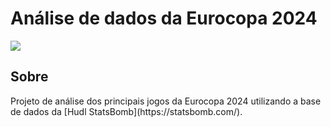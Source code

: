 <h1>Análise de dados da Eurocopa 2024</h1>
<p>
<img src="https://img.shields.io/badge/status-em%20desenvolvimento-green"</>
</p>
<h2>Sobre</h2>
<p>Projeto de análise dos principais jogos da Eurocopa 2024 utilizando a base de dados da [Hudl StatsBomb](https://statsbomb.com/).</p>
